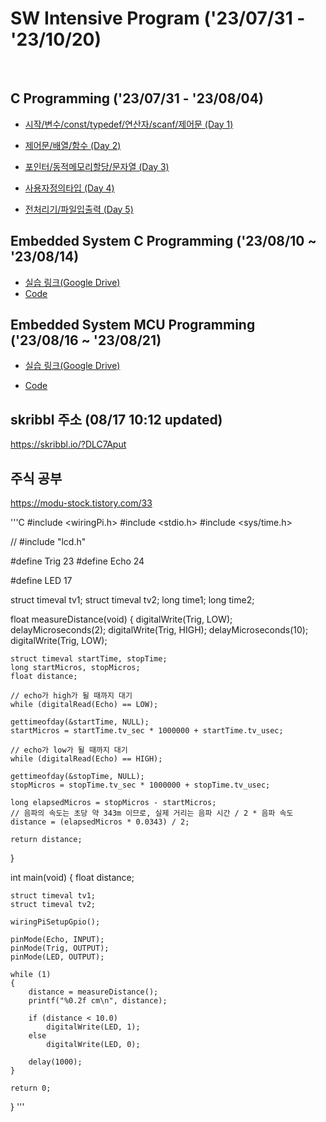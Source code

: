 # SW Intensive Program ('23/07/31 - '23/10/20)
<br>

## C Programming ('23/07/31 - '23/08/04)
- [시작/변수/const/typedef/연산자/scanf/제어문 (Day 1)](https://github.com/wew97/HMC_SWIP/tree/main/swip_c_230731)

- [제어문/배열/함수 (Day 2)](https://github.com/wew97/HMC_SWIP/tree/main/swip_c_230801)

- [포인터/동적메모리할당/문자열 (Day 3)](https://github.com/wew97/HMC_SWIP/tree/main/swip_c_230802)

- [사용자정의타입 (Day 4)](https://github.com/wew97/HMC_SWIP/tree/main/swip_c_230803)

- [전처리기/파일입출력 (Day 5)](https://github.com/wew97/HMC_SWIP/tree/main/swip_c_230804)

## Embedded System C Programming ('23/08/10 ~ '23/08/14)
- [실습 링크(Google Drive)](https://drive.google.com/drive/folders/1hSKt0XnoClkn1umUGRXyY4-6QL13OZPz?usp=sharing)
- [Code](https://github.com/wew97/HMC_SWIP/tree/main/swip_embedded_c)

## Embedded System MCU Programming ('23/08/16 ~ '23/08/21)
- [실습 링크(Google Drive)](https://drive.google.com/drive/folders/1hSKt0XnoClkn1umUGRXyY4-6QL13OZPz?usp=sharing)


- [Code](https://github.com/wew97/HMC_SWIP/tree/main/swip_embedded_mcu)

## skribbl 주소 (08/17 10:12 updated)
https://skribbl.io/?DLC7Aput

## 주식 공부
https://modu-stock.tistory.com/33

'''C
#include <wiringPi.h>
#include <stdio.h>
#include <sys/time.h>

// #include "lcd.h"

#define Trig 23
#define Echo 24

#define LED 17

struct timeval tv1;
struct timeval tv2;
long time1;
long time2;

float measureDistance(void)
{
     digitalWrite(Trig, LOW);
    delayMicroseconds(2);
    digitalWrite(Trig, HIGH);
    delayMicroseconds(10);
    digitalWrite(Trig, LOW);

    struct timeval startTime, stopTime;
    long startMicros, stopMicros;
    float distance;

    // echo가 high가 될 때까지 대기
    while (digitalRead(Echo) == LOW);

    gettimeofday(&startTime, NULL);
    startMicros = startTime.tv_sec * 1000000 + startTime.tv_usec;

    // echo가 low가 될 때까지 대기
    while (digitalRead(Echo) == HIGH);

    gettimeofday(&stopTime, NULL);
    stopMicros = stopTime.tv_sec * 1000000 + stopTime.tv_usec;

    long elapsedMicros = stopMicros - startMicros;
    // 음파의 속도는 초당 약 343m 이므로, 실제 거리는 음파 시간 / 2 * 음파 속도
    distance = (elapsedMicros * 0.0343) / 2;

    return distance;
}

int main(void)
{
    float distance;

    struct timeval tv1;
    struct timeval tv2;

    wiringPiSetupGpio();

    pinMode(Echo, INPUT);
    pinMode(Trig, OUTPUT);
    pinMode(LED, OUTPUT);

    while (1)
    {
        distance = measureDistance();
        printf("%0.2f cm\n", distance);

        if (distance < 10.0)
            digitalWrite(LED, 1);
        else
            digitalWrite(LED, 0);

        delay(1000);
    }

    return 0;
}
'''

